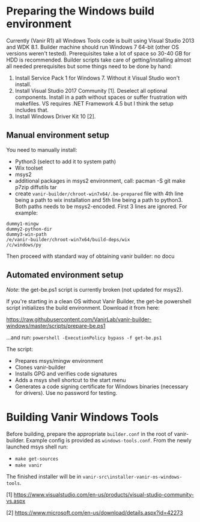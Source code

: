 Preparing the Windows build environment
=======================================

Currently (Vanir R1) all Windows Tools code is built using Visual Studio 2013 and WDK 8.1. Builder machine should run Windows 7 64-bit (other OS versions weren't tested). Prerequisites take a lot of space so 30-40 GB for HDD is recommended.
Builder scripts take care of getting/installing almost all needed prerequisites but some things need to be done by hand:

1. Install Service Pack 1 for Windows 7. Without it Visual Studio won't install.
2. Install Visual Studio 2017 Community [1]. Deselect all optional components. Install in a path without spaces or suffer frustration with makefiles. VS requires .NET Framework 4.5 but I think the setup includes that.
3. Install Windows Driver Kit 10 [2].

Manual environment setup
------------------------

You need to manually install:

 * Python3 (select to add it to system path)
 * Wix toolset
 * msys2
 * additional packages in msys2 environment, call: pacman -S git make p7zip diffutils tar
 * create `vanir-builder/chroot-win7x64/.be-prepared` file with 4th line being a path to wix installation and 5th line being a path to python3. Both paths needs to be msys2-encoded. First 3 lines are ignored. For example:

```
dummy1-mingw
dummy2-python-dir
dummy3-win-path
/e/vanir-builder/chroot-win7x64/build-deps/wix
/c/windows/py
```

Then proceed with standard way of obtaining vanir builder: no docu

Automated environment setup
---------------------------

*Note*: the get-be.ps1 script is currently broken (not updated for msys2).

If you're starting in a clean OS without Vanir Builder, the get-be powershell script initializes the build environment. Download it from here:

https://raw.githubusercontent.com/VanirLab/vanir-builder-windows/master/scripts/prepare-be.ps1

...and run:
`powershell -ExecutionPolicy bypass -f get-be.ps1`

The script:

* Prepares msys/mingw environment
* Clones vanir-builder
* Installs GPG and verifies code signatures
* Adds a msys shell shortcut to the start menu
* Generates a code signing certificate for Windows binaries (necessary for drivers). Use no password for testing.

Building Vanir Windows Tools
============================

Before building, prepare the appropriate `builder.conf` in the root of vanir-builder. Example config is provided as `windows-tools.conf`.
From the newly launched msys shell run:

* `make get-sources`
* `make vanir`

The finished installer will be in `vanir-src\installer-vanir-os-windows-tools`.

[1] https://www.visualstudio.com/en-us/products/visual-studio-community-vs.aspx

[2] https://www.microsoft.com/en-us/download/details.aspx?id=42273
